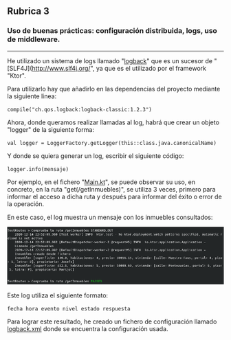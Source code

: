 ## Rubrica 3

### Uso de buenas prácticas: configuración distribuida, logs, uso de middleware.

---

He utilizado un sistema de logs llamado "[logback](https://logback.qos.ch/)" que es un sucesor de "[SLF4J](http://www.slf4j.org/", ya que es el utilizado por el framework "Ktor".

Para utilizarlo hay que añadirlo en las dependencias del proyecto mediante la siguiente linea:

```
compile("ch.qos.logback:logback-classic:1.2.3")
```

Ahora, donde queramos realizar llamadas al log, habrá que crear un objeto "logger" de la siguiente forma:

```
val logger = LoggerFactory.getLogger(this::class.java.canonicalName)
```

Y donde se quiera generar un log, escribir el siguiente código:

```
logger.info(mensaje)
```

Por ejemplo, en el fichero "[Main.kt](../../app/src/main/kotlin/Main.kt)", se puede observar su uso, en concreto, en la ruta "get(/getInmuebles)", se utiliza 3 veces, primero para informar el acceso a dicha ruta y después para informar del éxito o error de la operación. 

En este caso, el log muestra un mensaje con los inmuebles consultados:

![loggin](../img/hito6/rubrica3/loggin.png)

Este log utiliza el siguiente formato:

```
fecha hora evento nivel estado respuesta
```

Para lograr este resultado, he creado un fichero de configuración llamado [logback.xml](../../app/src/main/resources/logback.xml) donde se encuentra la configuración usada.

